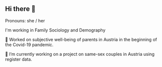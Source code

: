 ## Hi there 👋

Pronouns: she / her

I'm working in Family Sociology and Demography

🔭 Worked on subjective well-being of parents in Austria in the beginning of the Covid-19 pandemic.

🔭 I’m currently working on a project on same-sex couples in Austria using register data.
<!--
**goeltl/goeltl** is a ✨ _special_ ✨ repository because its `README.md` (this file) appears on your GitHub profile.

Here are some ideas to get you started:

- 🔭 I’m currently working on ...
- 🌱 I’m currently learning ...
- 👯 I’m looking to collaborate on ...
- 🤔 I’m looking for help with ...
- 💬 Ask me about ...
- 📫 How to reach me: ...
- 😄 Pronouns: ...
- ⚡ Fun fact: ...
-->
